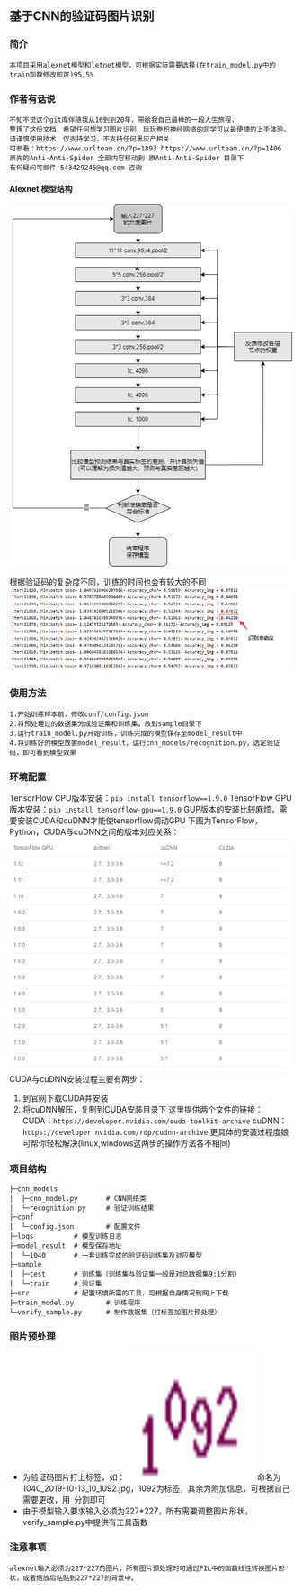 ## 基于CNN的验证码图片识别
### 简介
	本项目采用alexnet模型和letnet模型，可根据实际需要选择(在train_model.py中的train函数修改即可)95.5%
### 作者有话说
	不知不觉这个git库伴随我从16到到20年，带给我自己最棒的一段人生旅程，
	整理了这份文档，希望任何想学习图片识别，玩玩卷积神经网络的同学可以最便捷的上手体验。
	请谨慎使用技术，仅支持学习，不支持任何黑灰产相关
	可参看：https://www.urlteam.cn/?p=1893 https://www.urlteam.cn/?p=1406
	原先的Anti-Anti-Spider 全部内容移动到 原Anti-Anti-Spider 目录下
	有何疑问可邮件 543429245@qq.com 咨询

#### Alexnet 模型结构

![](src/READMEIMG2.PNG)

根据验证码的复杂度不同，训练的时间也会有较大的不同
![](src/READMEIMG1.PNG)

###  使用方法
	1.开始训练样本前，修改conf/config.json
	2.将预处理过的数据集分成验证集和训练集，放到sample目录下
	3.运行train_model.py开始训练，训练完成的模型保存至model_result中
	4.将训练好的模型放置model_result，运行cnn_models/recognition.py，选定验证码，即可看到模型效果
### 环境配置
TensorFlow CPU版本安装：`pip install tensorflow==1.9.0`
TensorFlow GPU版本安装：`pip install tensorflow-gpu==1.9.0`
GUP版本的安装比较麻烦，需要安装CUDA和cuDNN才能使tensorflow调动GPU
下图为TensorFlow，Python，CUDA与cuDNN之间的版本对应关系：
![](./src/README_IMG0.PNG)
CUDA与cuDNN安装过程主要有两步：

1. 到官网下载CUDA并安装
2. 将cuDNN解压，复制到CUDA安装目录下
这里提供两个文件的链接：
CUDA：`https://developer.nvidia.com/cuda-toolkit-archive`
cuDNN：`https://developer.nvidia.com/rdp/cudnn-archive`
更具体的安装过程度娘可帮你轻松解决(linux,windows这两步的操作方法各不相同)
### 项目结构
```
├─cnn_models
│  ├─cnn_model.py		# CNN网络类
│  └─recognition.py		# 验证训练结果
├─conf
│  └─config.json		# 配置文件
├─logs			# 模型训练日志
├─model_result	# 模型保存地址
│  └─1040		# 一套训练完成的验证码训练集及对应模型
├─sample
│  ├─test		# 训练集（训练集与验证集一般是对总数据集9:1分割）
│  └─train		# 验证集
├─src			# 配置环境所需的工具，可根据自身情况到网上下载
├─train_model.py		# 训练程序
└─verify_sample.py		# 制作数据集（打标签加图片预处理）
```
### 图片预处理
+ 为验证码图片打上标签，如：
![](./src/1040_2019-10-13_10_1092.jpg)
命名为1040_2019-10-13_10_1092.jpg，1092为标签，其余为附加信息，可根据自己需要更改，用`_`分割即可
+ 由于模型输入要求输入必须为227*227，所有需要调整图片形状，verify_sample.py中提供有工具函数
### 注意事项
	alexnet输入必须为227*227的图片，所有图片预处理时可通过PIL中的函数线性转换图片形状，或者缩放后粘贴到227*227的背景中。
